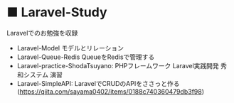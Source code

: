 # ■ Laravel-Study
Laravelでのお勉強を収録  

- Laravel-Model モデルとリレーション
- Laravel-Queue-Redis QueueをRedisで管理する
- Laravel-practice-ShodaTsuyano: PHPフレームワーク Laravel実践開発 秀和システム 演習  
- Laravel-SimpleAPI: LaravelでCRUDのAPIをささっと作る(https://qiita.com/sayama0402/items/0188c740360479db3f98)
